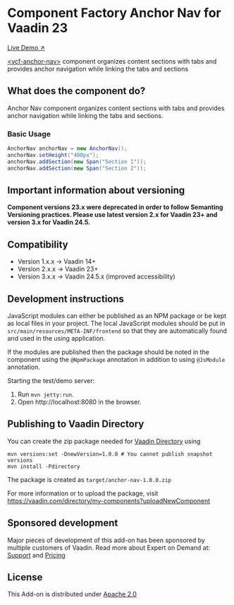 # Component Factory Anchor Nav for Vaadin 23

[Live Demo ↗](https://incubator.app.fi/anchor-nav-demo/anchor-nav)

[&lt;vcf-anchor-nav&gt;](https://www.npmjs.com/package/@vaadin-component-factory/vcf-anchor-nav) component organizes content sections with tabs and provides anchor navigation while linking the tabs and sections

## What does the component do?

Anchor Nav component organizes content sections with tabs and provides anchor navigation while linking the tabs and sections.

### Basic Usage

```java
AnchorNav anchorNav = new AnchorNav();
anchorNav.setHeight("400px");
anchorNav.addSection(new Span("Section 1"));
anchorNav.addSection(new Span("Section 2"));
```

## Important information about versioning
**Component versions 23.x were deprecated in order to follow Semanting Versioning practices. Please use latest version 2.x for Vaadin 23+ and version 3.x for Vaadin 24.5.**  

## Compatibility

- Version 1.x.x -> Vaadin 14+
- Version 2.x.x -> Vaadin 23+
- Version 3.x.x -> Vaadin 24.5.x (improved accessibility)

## Development instructions

JavaScript modules can either be published as an NPM package or be kept as local
files in your project. The local JavaScript modules should be put in
`src/main/resources/META-INF/frontend` so that they are automatically found and
used in the using application.

If the modules are published then the package should be noted in the component
using the `@NpmPackage` annotation in addition to using `@JsModule` annotation.

Starting the test/demo server:

1. Run `mvn jetty:run`.
2. Open http://localhost:8080 in the browser.

## Publishing to Vaadin Directory

You can create the zip package needed for [Vaadin Directory](https://vaadin.com/directory/) using

```
mvn versions:set -DnewVersion=1.0.0 # You cannot publish snapshot versions
mvn install -Pdirectory
```

The package is created as `target/anchor-nav-1.0.0.zip`

For more information or to upload the package, visit https://vaadin.com/directory/my-components?uploadNewComponent

## Sponsored development

Major pieces of development of this add-on has been sponsored by multiple customers of Vaadin. Read more about Expert on Demand at: [Support](https://vaadin.com/support) and [Pricing](https://vaadin.com/pricing)

## License

This Add-on is distributed under [Apache 2.0](/LICENSE)
